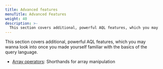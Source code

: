```yaml
---
title: Advanced features
menuTitle: Advanced Features
weight: 40
description: >-
  This section covers additional, powerful AQL features, which you may wanna look into once you made yourself familiar with the basics of the query language
---
```

This section covers additional, powerful AQL features, which you may wanna look
into once you made yourself familiar with the basics of the query language.

- [Array operators](array-operators.md): Shorthands for array manipulation
